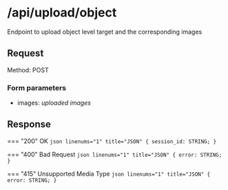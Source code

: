 # /api/upload/object

Endpoint to upload object level target and the corresponding images

## Request
Method: POST

### Form parameters
- images: _uploaded images_

## Response

=== "200"
    OK
    ``` json linenums="1" title="JSON"
    {
        session_id: STRING;
    }
    ```

=== "400"
    Bad Request
    ``` json linenums="1" title="JSON"
    {
        error: STRING;
    }
    ```

=== "415"
    Unsupported Media Type
    ``` json linenums="1" title="JSON"
    {
        error: STRING;
    }
    ```
